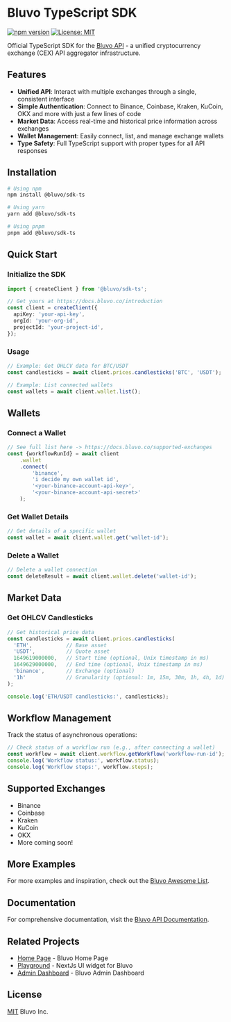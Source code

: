 # Bluvo TypeScript SDK

[![npm version](https://img.shields.io/npm/v/@bluvo/sdk-ts.svg)](https://www.npmjs.com/package/@bluvo/sdk-ts)
[![License: MIT](https://img.shields.io/badge/License-MIT-blue.svg)](https://opensource.org/licenses/MIT)

Official TypeScript SDK for the [Bluvo API](https://docs.bluvo.co) - a unified cryptocurrency exchange (CEX) API aggregator infrastructure.

## Features

-  **Unified API**: Interact with multiple exchanges through a single, consistent interface
-  **Simple Authentication**: Connect to Binance, Coinbase, Kraken, KuCoin, OKX and more with just a few lines of code
-  **Market Data**: Access real-time and historical price information across exchanges
-  **Wallet Management**: Easily connect, list, and manage exchange wallets
-  **Type Safety**: Full TypeScript support with proper types for all API responses

## Installation

```bash
# Using npm
npm install @bluvo/sdk-ts

# Using yarn
yarn add @bluvo/sdk-ts

# Using pnpm
pnpm add @bluvo/sdk-ts
```

## Quick Start

### Initialize the SDK
```typescript
import { createClient } from '@bluvo/sdk-ts';

// Get yours at https://docs.bluvo.co/introduction
const client = createClient({
  apiKey: 'your-api-key',
  orgId: 'your-org-id',
  projectId: 'your-project-id',
});
```

### Usage
```typescript
// Example: Get OHLCV data for BTC/USDT
const candlesticks = await client.prices.candlesticks('BTC', 'USDT');

// Example: List connected wallets
const wallets = await client.wallet.list();
```

## Wallets

### Connect a Wallet

```typescript
// See full list here -> https://docs.bluvo.co/supported-exchanges
const {workflowRunId} = await client
    .wallet
    .connect(
        'binance',
        'i decide my own wallet id',
        '<your-binance-account-api-key>',
        '<your-binance-account-api-secret>'
    );
```
### Get Wallet Details

```typescript
// Get details of a specific wallet
const wallet = await client.wallet.get('wallet-id');
```

### Delete a Wallet

```typescript
// Delete a wallet connection
const deleteResult = await client.wallet.delete('wallet-id');
```

## Market Data

### Get OHLCV Candlesticks

```typescript
// Get historical price data
const candlesticks = await client.prices.candlesticks(
  'ETH',           // Base asset
  'USDT',          // Quote asset
  1649619000000,   // Start time (optional, Unix timestamp in ms)
  1649629000000,   // End time (optional, Unix timestamp in ms)
  'binance',       // Exchange (optional)
  '1h'             // Granularity (optional: 1m, 15m, 30m, 1h, 4h, 1d)
);

console.log('ETH/USDT candlesticks:', candlesticks);
```

## Workflow Management

Track the status of asynchronous operations:

```typescript
// Check status of a workflow run (e.g., after connecting a wallet)
const workflow = await client.workflow.getWorkflow('workflow-run-id');
console.log('Workflow status:', workflow.status);
console.log('Workflow steps:', workflow.steps);
```

## Supported Exchanges

- Binance
- Coinbase
- Kraken 
- KuCoin
- OKX
- More coming soon!

## More Examples

For more examples and inspiration, check out the [Bluvo Awesome List](https://github.com/bluvoinc/awesome).

## Documentation

For comprehensive documentation, visit the [Bluvo API Documentation](https://docs.bluvo.co).

## Related Projects

- [Home Page](https://bluvo.co) - Bluvo Home Page
- [Playground](https://playground.bluvo.co) - NextJs UI widget for Bluvo
- [Admin Dashboard](https://portal.bluvo.co) - Bluvo Admin Dashboard
## License

[MIT](LICENSE) Bluvo Inc.